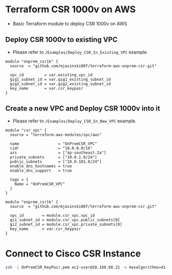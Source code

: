 # Terraform CSR 1000v on AWS

- Basic Terraform module to deploy CSR 1000v on AWS

## Deploy CSR 1000v to existing VPC

- Please refer to `/Examples/Deploy_CSR_In_Existing_VPC` example.

```hcl
module "onprem_csr1k" {
  source  = "github.com/mjasinski007/terraform-aws-onprem-csr.git"

  vpc_id         = var.existing_vpc_id
  gig1_subnet_id = var.gig1_existing_subnet_id
  gig2_subnet_id = var.gig2_existing_subnet_id
  key_name       = var.csr_keypair
}
```

## Create a new VPC and Deploy CSR 1000v into it

- Please refer to `/Examples/Deploy_CSR_In_New_VPC` example.

```hcl
module "csr_vpc" {
  source = "terraform-aws-modules/vpc/aws"

  name                 = "OnPremCSR_VPC"
  cidr                 = "10.0.0.0/16"
  azs                  = ["ap-southeast-2a"]
  private_subnets      = ["10.0.1.0/24"]
  public_subnets       = ["10.0.101.0/24"]
  enable_dns_hostnames = true
  enable_dns_support   = true

  tags = {
    Name = "OnPremCSR_VPC"
  }
}

module "onprem_csr1k" {
  source  = "github.com/mjasinski007/terraform-aws-onprem-csr.git"

  vpc_id        = module.csr_vpc.vpc_id
  gi1_subnet_id = module.csr_vpc.public_subnets[0]
  gi2_subnet_id = module.csr_vpc.private_subnets[0]
  key_name      = var.csr_keypair
}
```

# Connect to Cisco CSR Instance

```bash
ssh -i OnPremCSR_KeyPair.pem ec2-user@18.168.60.21 -o kexalgorithms=diffie-hellman-group-exchange-sha1,diffie-hellman-group14-sha1
```